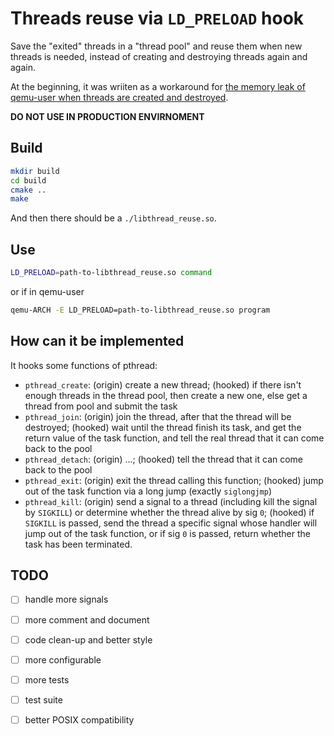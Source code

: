 # Threads reuse via `LD_PRELOAD` hook

Save the "exited" threads in a "thread pool" and reuse them when new threads is needed, instead of creating and destroying threads again and again.

At the beginning, it was wriiten as a workaround for [the memory leak of qemu-user when threads are created and destroyed](https://gitlab.com/qemu-project/qemu/-/issues/866).

**DO NOT USE IN PRODUCTION ENVIRNOMENT**

## Build

```bash
mkdir build
cd build
cmake ..
make
```

And then there should be a `./libthread_reuse.so`.

## Use

```bash
LD_PRELOAD=path-to-libthread_reuse.so command
```

or if in qemu-user
``` bash
qemu-ARCH -E LD_PRELOAD=path-to-libthread_reuse.so program
```

## How can it be implemented

It hooks some functions of pthread:

- `pthread_create`: (origin) create a new thread; (hooked) if there isn't enough threads in the thread pool, then create a new one, else get a thread from pool and submit the task
- `pthread_join`: (origin) join the thread, after that the thread will be destroyed; (hooked) wait until the thread finish its task, and get the return value of the task function, and tell the real thread that it can come back to the pool
- `pthread_detach`: (origin) ...; (hooked) tell the thread that it can come back to the pool
- `pthread_exit`: (origin) exit the thread calling this function; (hooked) jump out of the task function via a long jump (exactly `siglongjmp`)
- `pthread_kill`: (origin) send a signal to a thread (including kill the signal by `SIGKILL`) or determine whether the thread alive by sig `0`; (hooked) if `SIGKILL` is passed, send the thread a specific signal whose handler will jump out of the task function, or if sig `0` is passed, return whether the task has been terminated.

## TODO

- [ ] handle more signals
- [ ] more comment and document
- [ ] code clean-up and better style
- [ ] more configurable
- [ ] more tests
- [ ] test suite
- [ ] better POSIX compatibility

